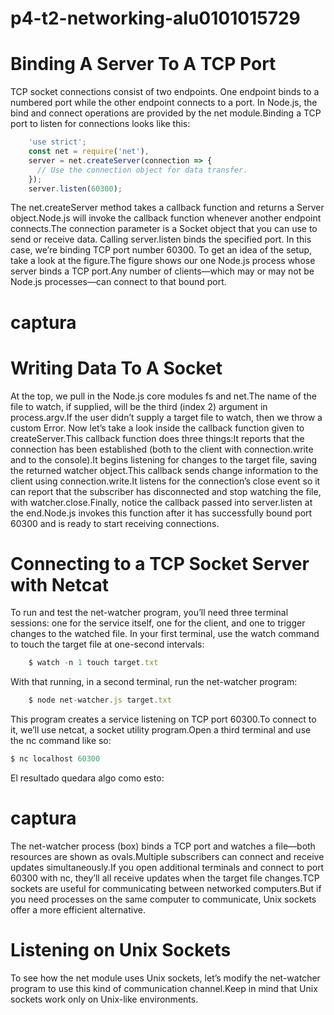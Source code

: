 # p4-t2-networking-alu0101015729
# Binding A Server To A TCP Port 
TCP socket connections consist of two endpoints. One endpoint binds to a numbered port while the other endpoint connects to a port.
In Node.js, the bind and connect operations are provided by the net module.Binding a TCP port to listen for connections looks like this:
```javascript
    'use strict';
    const net = require('net'),
    server = net.createServer(connection => {
      // Use the connection object for data transfer.
    });
    server.listen(60300);
```
The net.createServer method takes a callback function and returns a Server object.Node.js will invoke the callback function whenever another endpoint connects.The connection parameter is a Socket object that you can use to send or receive data.
Calling server.listen binds the specified port. In this case, we’re binding TCP port number 60300. To get an idea of the setup, take a look at the figure.The figure shows our one Node.js process whose server binds a TCP port.Any number of clients—which may or may not be Node.js processes—can connect to that bound port.
# captura
# Writing Data To A Socket
At the top, we pull in the Node.js core modules fs and net.The name of the file to watch, if supplied, will be the third (index 2) argument in process.argv.If the user didn’t supply a target file to watch, then we throw a custom Error.
Now let’s take a look inside the callback function given to createServer.This callback function does three things:It reports that the connection has been established (both to the client with connection.write and to the console).It begins listening for changes to the target file, saving the returned watcher object.This callback sends change information to the client using connection.write.It listens for the connection’s close event so it can report that the subscriber has disconnected and stop watching the file, with watcher.close.Finally, notice the callback passed into server.listen at the end.Node.js invokes this function after it has successfully bound port 60300 and is ready to start receiving connections.

# Connecting to a TCP Socket Server with Netcat
To run and test the net-watcher program, you’ll need three terminal sessions: one for the service itself, one for the client, and one to trigger changes to the watched file.
In your first terminal, use the watch command to touch the target file at one-second intervals:           
```javascript
    $ watch -n 1 touch target.txt
```
With that running, in a second terminal, run the net-watcher program:
```javascript
    $ node net-watcher.js target.txt 
```
This program creates a service listening on TCP port 60300.To connect to it, we’ll use netcat, a socket utility program.Open a third terminal and use the nc command like so:
```javascript
$ nc localhost 60300
```
El resultado quedara algo como esto:
# captura
The net-watcher process (box) binds a TCP port and watches a file—both resources are shown as ovals.Multiple subscribers can connect and receive updates simultaneously.If you open additional terminals and connect to port 60300 with nc, they’ll all receive updates when the target file changes.TCP sockets are useful for communicating between networked computers.But if you need processes on the same computer to communicate, Unix sockets offer a more efficient alternative.
# Listening on Unix Sockets
To see how the net module uses Unix sockets, let’s modify the net-watcher program to use this kind of communication channel.Keep in mind that Unix sockets work only on Unix-like environments.
